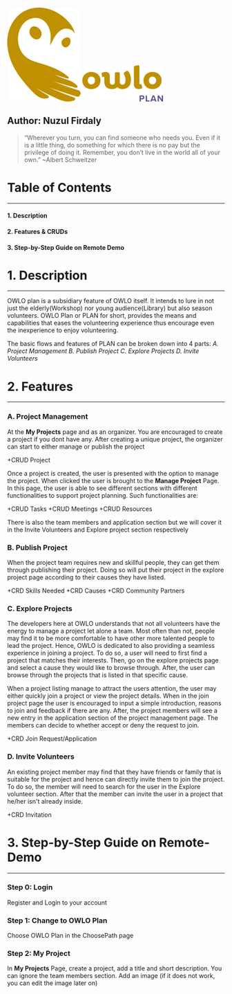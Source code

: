 ![This is an image](/ImagesForMarkdown/Webp.net-resizeimage.png)
![This is an image](/ImagesForMarkdown/owloplan.png)


## Author: Nuzul Firdaly

> “Wherever you turn, you can find someone who needs you. Even if it is a little thing, do something for which there is no pay but the privilege of doing it. Remember, you don’t live in the world all of your own.”
~Albert Schweitzer

# Table of Contents
---

#### 1. Description
#### 2. Features & CRUDs
#### 3. Step-by-Step Guide on Remote Demo




# 1. Description
---
OWLO plan is a subsidiary feature of OWLO itself. It intends to lure in not just the elderly(Workshop) nor young audience(Library) but also season volunteers. OWLO Plan or PLAN for short, provides the means and capabilities that eases the volunteering experience thus encourage even the inexperience to enjoy volunteering. 

The basic flows and features of PLAN can be broken down into 4 parts:
*A.  Project Management*
*B.  Publish Project*
*C. Explore Projects*
*D. Invite Volunteers*

# 2. Features
---
### A. Project Management
At the **My Projects** page and as an organizer. You are encouraged to create a project if you dont have any. After creating a unique project, the organizer can start to either manage or publish the project

+CRUD Project

Once a project is created, the user is presented with the option to manage the project. When clicked the user is brought to the **Manage Project** Page. In this page, the user is able to see different sections with different functionalities to support project planning. Such functionalities are:

+CRUD Tasks
+CRUD Meetings
+CRUD Resources

There is also the team members and application section but we will cover it in the Invite Volunteers and Explore project section respectively

### B.  Publish Project
When the project team requires new and skillful people, they can get them through publishing their project. Doing so will put their project in the explore project page according to their causes they have listed. 

+CRD Skills Needed
+CRD Causes
+CRD Community Partners
### C. Explore Projects
The developers here at OWLO understands that not all volunteers have the energy to manage a project let alone a team. Most often than not, people may find it to be more comfortable to have other more talented people to lead the project. Hence, OWLO is dedicated to also providing a seamless experience in joining a project. To do so, a user will need to first find a project that matches their interests. Then, go on the explore projects page and select a cause they would like to browse through. After, the user can browse through the projects that is listed in that specific cause. 

When a project listing manage to attract the users attention, the user may either quickly join a project or view the project details. 
When in the join project page the user is encouraged to input a simple introduction, reasons to join and feedback if there are any. After, the project members will see a new entry in the application section of the project management page. The members can decide to whether accept or deny the request to join. 

+CRD Join Request/Application

### D. Invite Volunteers
An existing project member may find that they have friends or family that is suitable for the project and hence can directly invite them to join the project. To do so, the member will need to search for the user in the Explore volunteer section. After that the member can invite the user in a project that he/her isn't already inside.

+CRD Invitation




# 3. Step-by-Step Guide on Remote-Demo
---

### Step 0: Login
Register and Login to your account
### Step 1: Change to OWLO Plan
Choose OWLO Plan in the ChoosePath page
### Step 2: My Project
In **My Projects** Page, create a project, add a title and short description. You can ignore the team members section. Add an image (if it does not work, you can edit the image later on)



